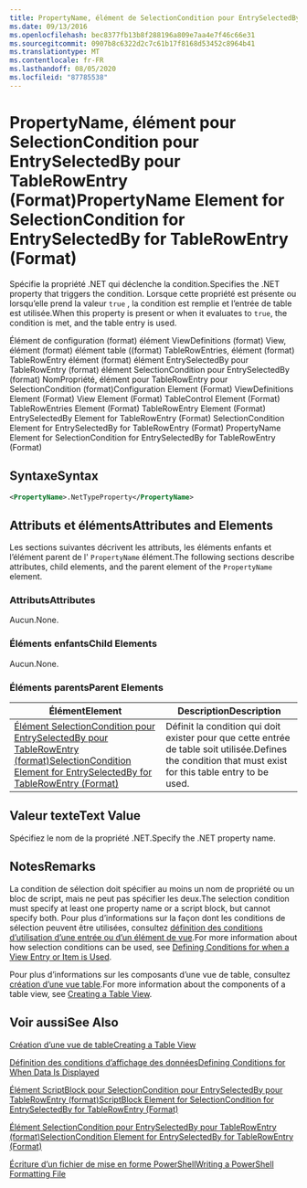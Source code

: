 ```yaml
---
title: PropertyName, élément de SelectionCondition pour EntrySelectedBy pour TableRowEntry (format) | Microsoft Docs
ms.date: 09/13/2016
ms.openlocfilehash: bec8377fb13b8f288196a809e7aa4e7f46c66e31
ms.sourcegitcommit: 0907b8c6322d2c7c61b17f8168d53452c8964b41
ms.translationtype: MT
ms.contentlocale: fr-FR
ms.lasthandoff: 08/05/2020
ms.locfileid: "87785538"
---
```

# <a name="propertyname-element-for-selectioncondition-for-entryselectedby-for-tablerowentry-format"></a><span data-ttu-id="21987-102">PropertyName, élément pour SelectionCondition pour EntrySelectedBy pour TableRowEntry (Format)</span><span class="sxs-lookup"><span data-stu-id="21987-102">PropertyName Element for SelectionCondition for EntrySelectedBy for TableRowEntry (Format)</span></span>

<span data-ttu-id="21987-103">Spécifie la propriété .NET qui déclenche la condition.</span><span class="sxs-lookup"><span data-stu-id="21987-103">Specifies the .NET property that triggers the condition.</span></span> <span data-ttu-id="21987-104">Lorsque cette propriété est présente ou lorsqu’elle prend la valeur `true` , la condition est remplie et l’entrée de table est utilisée.</span><span class="sxs-lookup"><span data-stu-id="21987-104">When this property is present or when it evaluates to `true`, the condition is met, and the table entry is used.</span></span>

<span data-ttu-id="21987-105">Élément de configuration (format) élément ViewDefinitions (format) View, élément (format) élément table ((format) TableRowEntries, élément (format) TableRowEntry élément (format) élément EntrySelectedBy pour TableRowEntry (format) élément SelectionCondition pour EntrySelectedBy (format) NomPropriété, élément pour TableRowEntry pour SelectionCondition (format)</span><span class="sxs-lookup"><span data-stu-id="21987-105">Configuration Element (Format) ViewDefinitions Element (Format) View Element (Format) TableControl Element (Format) TableRowEntries Element (Format) TableRowEntry Element (Format) EntrySelectedBy Element for TableRowEntry (Format) SelectionCondition Element for EntrySelectedBy for TableRowEntry (Format) PropertyName Element for SelectionCondition for EntrySelectedBy for TableRowEntry (Format)</span></span>

## <a name="syntax"></a><span data-ttu-id="21987-106">Syntaxe</span><span class="sxs-lookup"><span data-stu-id="21987-106">Syntax</span></span>

```xml
<PropertyName>.NetTypeProperty</PropertyName>
```

## <a name="attributes-and-elements"></a><span data-ttu-id="21987-107">Attributs et éléments</span><span class="sxs-lookup"><span data-stu-id="21987-107">Attributes and Elements</span></span>

<span data-ttu-id="21987-108">Les sections suivantes décrivent les attributs, les éléments enfants et l’élément parent de l' `PropertyName` élément.</span><span class="sxs-lookup"><span data-stu-id="21987-108">The following sections describe attributes, child elements, and the parent element of the `PropertyName` element.</span></span>

### <a name="attributes"></a><span data-ttu-id="21987-109">Attributs</span><span class="sxs-lookup"><span data-stu-id="21987-109">Attributes</span></span>

<span data-ttu-id="21987-110">Aucun.</span><span class="sxs-lookup"><span data-stu-id="21987-110">None.</span></span>

### <a name="child-elements"></a><span data-ttu-id="21987-111">Éléments enfants</span><span class="sxs-lookup"><span data-stu-id="21987-111">Child Elements</span></span>

<span data-ttu-id="21987-112">Aucun.</span><span class="sxs-lookup"><span data-stu-id="21987-112">None.</span></span>

### <a name="parent-elements"></a><span data-ttu-id="21987-113">Éléments parents</span><span class="sxs-lookup"><span data-stu-id="21987-113">Parent Elements</span></span>

|<span data-ttu-id="21987-114">Élément</span><span class="sxs-lookup"><span data-stu-id="21987-114">Element</span></span>|<span data-ttu-id="21987-115">Description</span><span class="sxs-lookup"><span data-stu-id="21987-115">Description</span></span>|
|-------------|-----------------|
|[<span data-ttu-id="21987-116">Élément SelectionCondition pour EntrySelectedBy pour TableRowEntry (format)</span><span class="sxs-lookup"><span data-stu-id="21987-116">SelectionCondition Element for EntrySelectedBy for TableRowEntry (Format)</span></span>](./selectioncondition-element-for-entryselectedby-for-tablecontrol-format.md)|<span data-ttu-id="21987-117">Définit la condition qui doit exister pour que cette entrée de table soit utilisée.</span><span class="sxs-lookup"><span data-stu-id="21987-117">Defines the condition that must exist for this table entry to be used.</span></span>|

## <a name="text-value"></a><span data-ttu-id="21987-118">Valeur texte</span><span class="sxs-lookup"><span data-stu-id="21987-118">Text Value</span></span>

<span data-ttu-id="21987-119">Spécifiez le nom de la propriété .NET.</span><span class="sxs-lookup"><span data-stu-id="21987-119">Specify the .NET property name.</span></span>

## <a name="remarks"></a><span data-ttu-id="21987-120">Notes</span><span class="sxs-lookup"><span data-stu-id="21987-120">Remarks</span></span>

<span data-ttu-id="21987-121">La condition de sélection doit spécifier au moins un nom de propriété ou un bloc de script, mais ne peut pas spécifier les deux.</span><span class="sxs-lookup"><span data-stu-id="21987-121">The selection condition must specify at least one property name or a script block, but cannot specify both.</span></span> <span data-ttu-id="21987-122">Pour plus d’informations sur la façon dont les conditions de sélection peuvent être utilisées, consultez [définition des conditions d’utilisation d’une entrée ou d’un élément de vue](./defining-conditions-for-displaying-data.md).</span><span class="sxs-lookup"><span data-stu-id="21987-122">For more information about how selection conditions can be used, see [Defining Conditions for when a View Entry or Item is Used](./defining-conditions-for-displaying-data.md).</span></span>

<span data-ttu-id="21987-123">Pour plus d’informations sur les composants d’une vue de table, consultez [création d’une vue table](./creating-a-table-view.md).</span><span class="sxs-lookup"><span data-stu-id="21987-123">For more information about the components of a table view, see [Creating a Table View](./creating-a-table-view.md).</span></span>

## <a name="see-also"></a><span data-ttu-id="21987-124">Voir aussi</span><span class="sxs-lookup"><span data-stu-id="21987-124">See Also</span></span>

[<span data-ttu-id="21987-125">Création d’une vue de table</span><span class="sxs-lookup"><span data-stu-id="21987-125">Creating a Table View</span></span>](./creating-a-table-view.md)

[<span data-ttu-id="21987-126">Définition des conditions d’affichage des données</span><span class="sxs-lookup"><span data-stu-id="21987-126">Defining Conditions for When Data Is Displayed</span></span>](./defining-conditions-for-displaying-data.md)

[<span data-ttu-id="21987-127">Élément ScriptBlock pour SelectionCondition pour EntrySelectedBy pour TableRowEntry (format)</span><span class="sxs-lookup"><span data-stu-id="21987-127">ScriptBlock Element for SelectionCondition for EntrySelectedBy for TableRowEntry (Format)</span></span>](./scriptblock-element-for-selectioncondition-for-entryselectedby-for-tablecontrol-format.md)

[<span data-ttu-id="21987-128">Élément SelectionCondition pour EntrySelectedBy pour TableRowEntry (format)</span><span class="sxs-lookup"><span data-stu-id="21987-128">SelectionCondition Element for EntrySelectedBy for TableRowEntry (Format)</span></span>](./selectioncondition-element-for-entryselectedby-for-tablecontrol-format.md)

[<span data-ttu-id="21987-129">Écriture d’un fichier de mise en forme PowerShell</span><span class="sxs-lookup"><span data-stu-id="21987-129">Writing a PowerShell Formatting File</span></span>](./writing-a-powershell-formatting-file.md)
